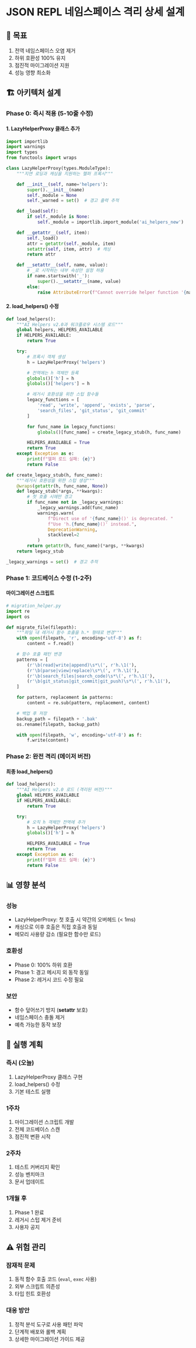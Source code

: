 # JSON REPL 네임스페이스 격리 상세 설계

## 🎯 목표
1. 전역 네임스페이스 오염 제거
2. 하위 호환성 100% 유지
3. 점진적 마이그레이션 지원
4. 성능 영향 최소화

## 🏗️ 아키텍처 설계

### Phase 0: 즉시 적용 (5-10줄 수정)

#### 1. LazyHelperProxy 클래스 추가
```python
import importlib
import warnings
import types
from functools import wraps

class LazyHelperProxy(types.ModuleType):
    """지연 로딩과 캐싱을 지원하는 헬퍼 프록시"""

    def __init__(self, name='helpers'):
        super().__init__(name)
        self._module = None
        self._warned = set()  # 경고 출력 추적

    def _load(self):
        if self._module is None:
            self._module = importlib.import_module('ai_helpers_new')

    def __getattr__(self, item):
        self._load()
        attr = getattr(self._module, item)
        setattr(self, item, attr)  # 캐싱
        return attr

    def __setattr__(self, name, value):
        # _로 시작하는 내부 속성만 설정 허용
        if name.startswith('_'):
            super().__setattr__(name, value)
        else:
            raise AttributeError(f"Cannot override helper function '{name}'")
```

#### 2. load_helpers() 수정
```python
def load_helpers():
    """AI Helpers v2.0과 워크플로우 시스템 로드"""
    global helpers, HELPERS_AVAILABLE
    if HELPERS_AVAILABLE:
        return True

    try:
        # 프록시 객체 생성
        h = LazyHelperProxy('helpers')

        # 전역에는 h 객체만 등록
        globals()['h'] = h
        globals()['helpers'] = h

        # 레거시 호환성을 위한 스텁 함수들
        legacy_functions = [
            'read', 'write', 'append', 'exists', 'parse', 
            'search_files', 'git_status', 'git_commit'
        ]

        for func_name in legacy_functions:
            globals()[func_name] = create_legacy_stub(h, func_name)

        HELPERS_AVAILABLE = True
        return True
    except Exception as e:
        print(f"헬퍼 로드 실패: {e}")
        return False

def create_legacy_stub(h, func_name):
    """레거시 호환성을 위한 스텁 생성"""
    @wraps(getattr(h, func_name, None))
    def legacy_stub(*args, **kwargs):
        # 첫 호출 시에만 경고
        if func_name not in _legacy_warnings:
            _legacy_warnings.add(func_name)
            warnings.warn(
                f"Direct use of '{func_name}()' is deprecated. "
                f"Use 'h.{func_name}()' instead.",
                DeprecationWarning,
                stacklevel=2
            )
        return getattr(h, func_name)(*args, **kwargs)
    return legacy_stub

_legacy_warnings = set()  # 경고 추적
```

### Phase 1: 코드베이스 수정 (1-2주)

#### 마이그레이션 스크립트
```python
# migration_helper.py
import re
import os

def migrate_file(filepath):
    """파일 내 레거시 함수 호출을 h.* 형태로 변경"""
    with open(filepath, 'r', encoding='utf-8') as f:
        content = f.read()

    # 함수 호출 패턴 변경
    patterns = [
        (r'\b(read|write|append)\s*\(', r'h.\1('),
        (r'\b(parse|view|replace)\s*\(', r'h.\1('),
        (r'\b(search_files|search_code)\s*\(', r'h.\1('),
        (r'\b(git_status|git_commit|git_push)\s*\(', r'h.\1('),
    ]

    for pattern, replacement in patterns:
        content = re.sub(pattern, replacement, content)

    # 백업 후 저장
    backup_path = filepath + '.bak'
    os.rename(filepath, backup_path)

    with open(filepath, 'w', encoding='utf-8') as f:
        f.write(content)
```

### Phase 2: 완전 격리 (메이저 버전)

#### 최종 load_helpers()
```python
def load_helpers():
    """AI Helpers v2.0 로드 (격리된 버전)"""
    global HELPERS_AVAILABLE
    if HELPERS_AVAILABLE:
        return True

    try:
        # 오직 h 객체만 전역에 추가
        h = LazyHelperProxy('helpers')
        globals()['h'] = h

        HELPERS_AVAILABLE = True
        return True
    except Exception as e:
        print(f"헬퍼 로드 실패: {e}")
        return False
```

## 📊 영향 분석

### 성능
- LazyHelperProxy: 첫 호출 시 약간의 오버헤드 (< 1ms)
- 캐싱으로 이후 호출은 직접 호출과 동일
- 메모리 사용량 감소 (필요한 함수만 로드)

### 호환성
- Phase 0: 100% 하위 호환
- Phase 1: 경고 메시지 외 동작 동일
- Phase 2: 레거시 코드 수정 필요

### 보안
- 함수 덮어쓰기 방지 (__setattr__ 보호)
- 네임스페이스 충돌 제거
- 예측 가능한 동작 보장

## 🚀 실행 계획

### 즉시 (오늘)
1. LazyHelperProxy 클래스 구현
2. load_helpers() 수정
3. 기본 테스트 실행

### 1주차
1. 마이그레이션 스크립트 개발
2. 전체 코드베이스 스캔
3. 점진적 변환 시작

### 2주차
1. 테스트 커버리지 확인
2. 성능 벤치마크
3. 문서 업데이트

### 1개월 후
1. Phase 1 완료
2. 레거시 스텁 제거 준비
3. 사용자 공지

## ⚠️ 위험 관리

### 잠재적 문제
1. 동적 함수 호출 코드 (`eval`, `exec` 사용)
2. 외부 스크립트 의존성
3. 타입 힌트 호환성

### 대응 방안
1. 정적 분석 도구로 사용 패턴 파악
2. 단계적 배포와 롤백 계획
3. 상세한 마이그레이션 가이드 제공
